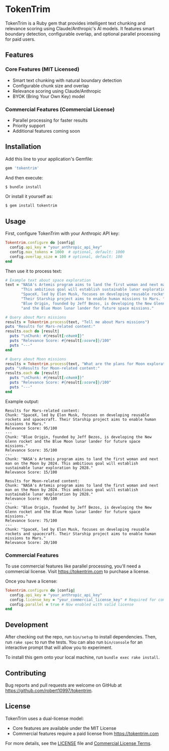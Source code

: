 # TokenTrim

TokenTrim is a Ruby gem that provides intelligent text chunking and relevance scoring using Claude/Anthropic's AI models. It features smart boundary detection, configurable overlap, and optional parallel processing for paid users.

## Features

### Core Features (MIT Licensed)

-   Smart text chunking with natural boundary detection
-   Configurable chunk size and overlap
-   Relevance scoring using Claude/Anthropic
-   BYOK (Bring Your Own Key) model

### Commercial Features (Commercial License)

-   Parallel processing for faster results
-   Priority support
-   Additional features coming soon

## Installation

Add this line to your application's Gemfile:

```ruby
gem 'tokentrim'
```

And then execute:

```bash
$ bundle install
```

Or install it yourself as:

```bash
$ gem install tokentrim
```

## Usage

First, configure TokenTrim with your Anthropic API key:

```ruby
Tokentrim.configure do |config|
  config.api_key = "your_anthropic_api_key"
  config.max_tokens = 1000  # optional, default: 1000
  config.overlap_size = 100 # optional, default: 100
end
```

Then use it to process text:

```ruby
# Example text about space exploration
text = "NASA's Artemis program aims to land the first woman and next man on the Moon by 2024. " \
       "This ambitious goal will establish sustainable lunar exploration by 2028. " \
       "SpaceX, led by Elon Musk, focuses on developing reusable rockets and spacecraft. " \
       "Their Starship project aims to enable human missions to Mars. " \
       "Blue Origin, founded by Jeff Bezos, is developing the New Glenn rocket " \
       "and the Blue Moon lunar lander for future space missions."

# Query about Mars missions
results = Tokentrim.process(text, "Tell me about Mars missions")
puts "Results for Mars-related content:"
results.each do |result|
  puts "\nChunk: #{result[:chunk]}"
  puts "Relevance Score: #{result[:score]}/100"
  puts "---"
end

# Query about Moon missions
results = Tokentrim.process(text, "What are the plans for Moon exploration?")
puts "\nResults for Moon-related content:"
results.each do |result|
  puts "\nChunk: #{result[:chunk]}"
  puts "Relevance Score: #{result[:score]}/100"
  puts "---"
end
```

Example output:

```
Results for Mars-related content:
Chunk: "SpaceX, led by Elon Musk, focuses on developing reusable rockets and spacecraft. Their Starship project aims to enable human missions to Mars."
Relevance Score: 95/100
---
Chunk: "Blue Origin, founded by Jeff Bezos, is developing the New Glenn rocket and the Blue Moon lunar lander for future space missions."
Relevance Score: 35/100
---
Chunk: "NASA's Artemis program aims to land the first woman and next man on the Moon by 2024. This ambitious goal will establish sustainable lunar exploration by 2028."
Relevance Score: 15/100

Results for Moon-related content:
Chunk: "NASA's Artemis program aims to land the first woman and next man on the Moon by 2024. This ambitious goal will establish sustainable lunar exploration by 2028."
Relevance Score: 90/100
---
Chunk: "Blue Origin, founded by Jeff Bezos, is developing the New Glenn rocket and the Blue Moon lunar lander for future space missions."
Relevance Score: 75/100
---
Chunk: "SpaceX, led by Elon Musk, focuses on developing reusable rockets and spacecraft. Their Starship project aims to enable human missions to Mars."
Relevance Score: 20/100
```

### Commercial Features

To use commercial features like parallel processing, you'll need a commercial license. Visit https://tokentrim.com to purchase a license.

Once you have a license:

```ruby
Tokentrim.configure do |config|
  config.api_key = "your_anthropic_api_key"
  config.license_key = "your_commercial_license_key" # Required for commercial features
  config.parallel = true # Now enabled with valid license
end
```

## Development

After checking out the repo, run `bin/setup` to install dependencies. Then, run `rake spec` to run the tests. You can also run `bin/console` for an interactive prompt that will allow you to experiment.

To install this gem onto your local machine, run `bundle exec rake install`.

## Contributing

Bug reports and pull requests are welcome on GitHub at https://github.com/robert10997/tokentrim.

## License

TokenTrim uses a dual-license model:

-   Core features are available under the MIT License
-   Commercial features require a paid license from https://tokentrim.com

For more details, see the [LICENSE](LICENSE) file and [Commercial License Terms](https://tokentrim.com/license).
